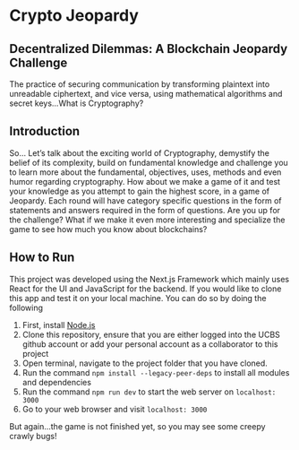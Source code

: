 # Crypto Jeopardy

## Decentralized Dilemmas: A Blockchain Jeopardy Challenge
The practice of securing communication by transforming plaintext into unreadable ciphertext, and vice versa, using mathematical algorithms and secret keys...What is Cryptography?

## Introduction
So… Let’s talk about the exciting world of Cryptography, demystify the belief of its complexity, build on fundamental knowledge and challenge you to learn more about the fundamental, objectives, uses, methods and even humor regarding cryptography.  How about we make a game of it and test your knowledge as you attempt to gain the highest score, in a game of Jeopardy. Each round will have category specific questions in the form of statements and answers required in the form of questions. Are you up for the challenge? What if we make it even more interesting and specialize the game to see how much you know about blockchains? 

## How to Run
This project was developed using the Next.js Framework which mainly uses React for the UI and JavaScript for the backend. If you would like to clone this app and test it on your local machine. You can do so by doing the following

1. First, install <a href="https://nodejs.org/en/" target="_blank">Node.js</a>
2. Clone this repository, ensure that you are either logged into the UCBS github account or add your personal account as a collaborator to this project
3. Open terminal, navigate to the project folder that you have cloned.
4. Run the command `npm install --legacy-peer-deps` to install all modules and dependencies
5. Run the command `npm run dev` to start the web server on `localhost: 3000`
6. Go to your web browser and visit `localhost: 3000`


But again...the game is not finished yet, so you may see some creepy crawly bugs!
